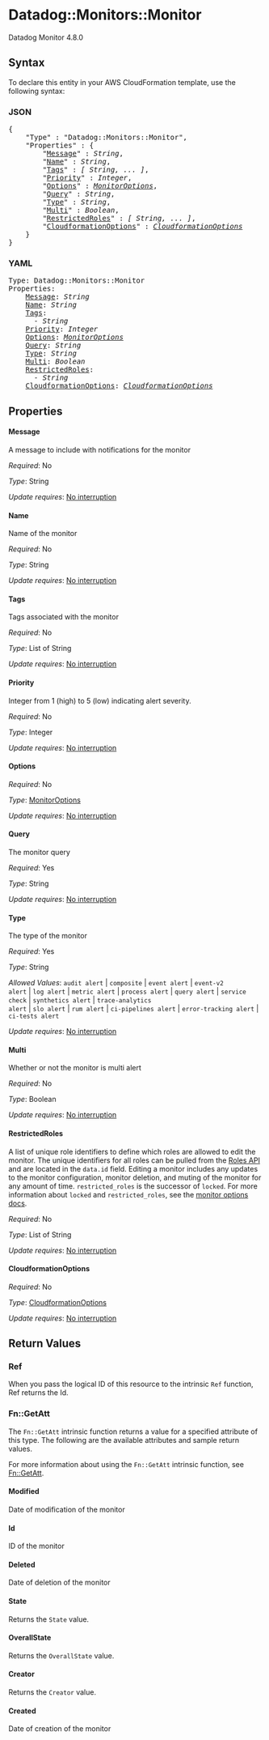 # Datadog::Monitors::Monitor

Datadog Monitor 4.8.0

## Syntax

To declare this entity in your AWS CloudFormation template, use the following syntax:

### JSON

<pre>
{
    "Type" : "Datadog::Monitors::Monitor",
    "Properties" : {
        "<a href="#message" title="Message">Message</a>" : <i>String</i>,
        "<a href="#name" title="Name">Name</a>" : <i>String</i>,
        "<a href="#tags" title="Tags">Tags</a>" : <i>[ String, ... ]</i>,
        "<a href="#priority" title="Priority">Priority</a>" : <i>Integer</i>,
        "<a href="#options" title="Options">Options</a>" : <i><a href="monitoroptions.md">MonitorOptions</a></i>,
        "<a href="#query" title="Query">Query</a>" : <i>String</i>,
        "<a href="#type" title="Type">Type</a>" : <i>String</i>,
        "<a href="#multi" title="Multi">Multi</a>" : <i>Boolean</i>,
        "<a href="#restrictedroles" title="RestrictedRoles">RestrictedRoles</a>" : <i>[ String, ... ]</i>,
        "<a href="#cloudformationoptions" title="CloudformationOptions">CloudformationOptions</a>" : <i><a href="cloudformationoptions.md">CloudformationOptions</a></i>
    }
}
</pre>

### YAML

<pre>
Type: Datadog::Monitors::Monitor
Properties:
    <a href="#message" title="Message">Message</a>: <i>String</i>
    <a href="#name" title="Name">Name</a>: <i>String</i>
    <a href="#tags" title="Tags">Tags</a>: <i>
      - String</i>
    <a href="#priority" title="Priority">Priority</a>: <i>Integer</i>
    <a href="#options" title="Options">Options</a>: <i><a href="monitoroptions.md">MonitorOptions</a></i>
    <a href="#query" title="Query">Query</a>: <i>String</i>
    <a href="#type" title="Type">Type</a>: <i>String</i>
    <a href="#multi" title="Multi">Multi</a>: <i>Boolean</i>
    <a href="#restrictedroles" title="RestrictedRoles">RestrictedRoles</a>: <i>
      - String</i>
    <a href="#cloudformationoptions" title="CloudformationOptions">CloudformationOptions</a>: <i><a href="cloudformationoptions.md">CloudformationOptions</a></i>
</pre>

## Properties

#### Message

A message to include with notifications for the monitor

_Required_: No

_Type_: String

_Update requires_: [No interruption](https://docs.aws.amazon.com/AWSCloudFormation/latest/UserGuide/using-cfn-updating-stacks-update-behaviors.html#update-no-interrupt)

#### Name

Name of the monitor

_Required_: No

_Type_: String

_Update requires_: [No interruption](https://docs.aws.amazon.com/AWSCloudFormation/latest/UserGuide/using-cfn-updating-stacks-update-behaviors.html#update-no-interrupt)

#### Tags

Tags associated with the monitor

_Required_: No

_Type_: List of String

_Update requires_: [No interruption](https://docs.aws.amazon.com/AWSCloudFormation/latest/UserGuide/using-cfn-updating-stacks-update-behaviors.html#update-no-interrupt)

#### Priority

Integer from 1 (high) to 5 (low) indicating alert severity.

_Required_: No

_Type_: Integer

_Update requires_: [No interruption](https://docs.aws.amazon.com/AWSCloudFormation/latest/UserGuide/using-cfn-updating-stacks-update-behaviors.html#update-no-interrupt)

#### Options

_Required_: No

_Type_: <a href="monitoroptions.md">MonitorOptions</a>

_Update requires_: [No interruption](https://docs.aws.amazon.com/AWSCloudFormation/latest/UserGuide/using-cfn-updating-stacks-update-behaviors.html#update-no-interrupt)

#### Query

The monitor query

_Required_: Yes

_Type_: String

_Update requires_: [No interruption](https://docs.aws.amazon.com/AWSCloudFormation/latest/UserGuide/using-cfn-updating-stacks-update-behaviors.html#update-no-interrupt)

#### Type

The type of the monitor

_Required_: Yes

_Type_: String

_Allowed Values_: <code>audit alert</code> | <code>composite</code> | <code>event alert</code> | <code>event-v2 alert</code> | <code>log alert</code> | <code>metric alert</code> | <code>process alert</code> | <code>query alert</code> | <code>service check</code> | <code>synthetics alert</code> | <code>trace-analytics alert</code> | <code>slo alert</code> | <code>rum alert</code> | <code>ci-pipelines alert</code> | <code>error-tracking alert</code> | <code>ci-tests alert</code>

_Update requires_: [No interruption](https://docs.aws.amazon.com/AWSCloudFormation/latest/UserGuide/using-cfn-updating-stacks-update-behaviors.html#update-no-interrupt)

#### Multi

Whether or not the monitor is multi alert

_Required_: No

_Type_: Boolean

_Update requires_: [No interruption](https://docs.aws.amazon.com/AWSCloudFormation/latest/UserGuide/using-cfn-updating-stacks-update-behaviors.html#update-no-interrupt)

#### RestrictedRoles

A list of unique role identifiers to define which roles are allowed to edit the monitor. The unique identifiers for all roles can be pulled from the [Roles API](https://docs.datadoghq.com/api/latest/roles/#list-roles) and are located in the `data.id` field. Editing a monitor includes any updates to the monitor configuration, monitor deletion, and muting of the monitor for any amount of time. `restricted_roles` is the successor of `locked`. For more information about `locked` and `restricted_roles`, see the [monitor options docs](https://docs.datadoghq.com/monitors/guide/monitor_api_options/#permissions-options).

_Required_: No

_Type_: List of String

_Update requires_: [No interruption](https://docs.aws.amazon.com/AWSCloudFormation/latest/UserGuide/using-cfn-updating-stacks-update-behaviors.html#update-no-interrupt)

#### CloudformationOptions

_Required_: No

_Type_: <a href="cloudformationoptions.md">CloudformationOptions</a>

_Update requires_: [No interruption](https://docs.aws.amazon.com/AWSCloudFormation/latest/UserGuide/using-cfn-updating-stacks-update-behaviors.html#update-no-interrupt)

## Return Values

### Ref

When you pass the logical ID of this resource to the intrinsic `Ref` function, Ref returns the Id.

### Fn::GetAtt

The `Fn::GetAtt` intrinsic function returns a value for a specified attribute of this type. The following are the available attributes and sample return values.

For more information about using the `Fn::GetAtt` intrinsic function, see [Fn::GetAtt](https://docs.aws.amazon.com/AWSCloudFormation/latest/UserGuide/intrinsic-function-reference-getatt.html).

#### Modified

Date of modification of the monitor

#### Id

ID of the monitor

#### Deleted

Date of deletion of the monitor

#### State

Returns the <code>State</code> value.

#### OverallState

Returns the <code>OverallState</code> value.

#### Creator

Returns the <code>Creator</code> value.

#### Created

Date of creation of the monitor

